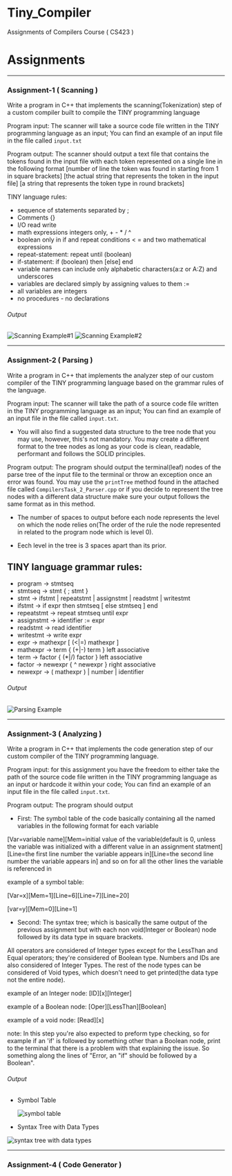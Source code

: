 # Tiny_Compiler
Assignments of Compilers Course ( CS423 )

# Assignments
***************************************************************************************************
### Assignment-1  ( Scanning )

Write a program in C++ that implements the scanning(Tokenization) step of a custom compiler built to compile the TINY programming language 

Program input: The scanner will take a source code file written in the TINY programming language as an input; You can find an example of an input file in the file called `input.txt` 

Program output: The scanner should output a text file that contains the tokens found in the input file with each token represented on a single line in the following format 
[number of line the token was found in starting from 1 in square brackets] [the actual string that represents the token in the input file] [a string that represents the token type in round brackets] 

TINY language rules:
- sequence of statements separated by ;
- Comments {}
- I/O read write
- math expressions integers only, + - * / ^
- boolean only in if and repeat conditions < = and two mathematical expressions
- repeat-statement: repeat until (boolean)
- if-statement: if (boolean) then [else] end
- variable names can include only alphabetic characters(a:z or A:Z) and underscores
- variables are declared simply by assigning values to them :=
- all variables are integers
- no procedures - no declarations

###### Output

![Scanning Example#1](https://user-images.githubusercontent.com/90295968/206789503-d179dbea-5b00-4109-af29-69971c83102d.jpg)
![Scanning Example#2](https://user-images.githubusercontent.com/90295968/206789484-f5c3ca2a-e6dd-48a9-91c9-269a868aac18.jpg)
***************************************************************************************************
### Assignment-2  ( Parsing )

Write a program in C++ that implements the analyzer step of our custom compiler of the TINY programming language based on the grammar rules of the language.

Program input: The scanner will take the path of a source code file written in the TINY programming language as an input; You can find an example of an input file in the file called `input.txt`.


- You will also find a suggested data structure to the tree node that you may use, however, this's not mandatory. You may create a different format to the tree nodes as long as your code is clean, readable, performant and follows the SOLID principles.

Program output: The program should output the terminal(leaf) nodes of the parse tree of the input file to the terminal or throw an exception once an error was found. You may use the `printTree` method found in the attached file called `CompilersTask_2_Parser.cpp` or if you decide to represent the tree nodes with a different data structure make sure your output follows the same format as in this method.

- The number of spaces to output before each node represents the level on which the node relies on(The order of the rule the node represented in related to the program node which is level 0).

- Eech level in the tree is 3 spaces apart than its prior.

## TINY language grammar rules:

- program -> stmtseq
- stmtseq -> stmt { ; stmt }
- stmt -> ifstmt | repeatstmt | assignstmt | readstmt | writestmt
- ifstmt -> if expr then stmtseq [ else stmtseq ] end
- repeatstmt -> repeat stmtseq until expr
- assignstmt -> identifier := expr
- readstmt -> read identifier
- writestmt -> write expr
- expr -> mathexpr [ (<|=) mathexpr ]
- mathexpr -> term { (+|-) term }    left associative
- term -> factor { (*|/) factor }    left associative
- factor -> newexpr { ^ newexpr }    right associative
- newexpr -> ( mathexpr ) | number | identifier

###### Output
![Parsing Example](https://user-images.githubusercontent.com/90295968/206790840-433aeaa6-56bf-4c74-89ae-dc41fce3b6ff.jpg)
***************************************************************************************************
### Assignment-3  ( Analyzing )

Write a program in C++ that implements the code generation step of our custom compiler of the TINY programming language.

Program input: for this assignment you have the freedom to either take the path of the source code file written in the TINY programming language as an input or hardcode it within your code; You can find an example of an input file in the file called `input.txt`.

Program output: The program should output 

- First: The symbol table of the code basically containing all the named variables in the following format for each variable

[Var=variable name][Mem=initial value of the variable(default is 0, unless the variable was initialized with a different value in an assignment statment][Line=the first line number the variable appears in][Line=the second line number the variable appears in]  and so on for all the other lines the variable is referenced in 

example of a symbol table:

[Var=x][Mem=1][Line=6][Line=7][Line=20]

[var=y][Mem=0][Line=1]

- Second: The syntax tree; which is basically the same output of the previous assignment but with each non void(Integer or Boolean) node followed by its data type in square brackets.

 All operators are considered of Integer types except for the LessThan and Equal operators; they're considered of Boolean type.
 Numbers and IDs are also considered of Integer Types.
 The rest of the node types can be considered of Void types, which doesn't need to get printed(the data type not the entire node).

example of an Integer node: [ID][x][Integer]

example of a Boolean node: [Oper][LessThan][Boolean]

example of a void node: [Read][x]

note: In this step you're also expected to preform type checking, so for example if an 'if' is followed by something other than a Boolean node, print to the terminal that there is a problem with that explaining the issue. So something along the lines of "Error, an "if" should be followed by a Boolean".

###### Output
* Symbol Table

  ![symbol table](https://user-images.githubusercontent.com/90295968/206817180-293ed299-3a9c-4b74-8279-8c6ab8cd600f.jpg)
* Syntax Tree with Data Types

![syntax tree with data types](https://user-images.githubusercontent.com/90295968/206817610-2a16c24b-a041-417b-9243-5e5013d118ee.jpg)
***************************************************************************************************
### Assignment-4  ( Code Generator )


